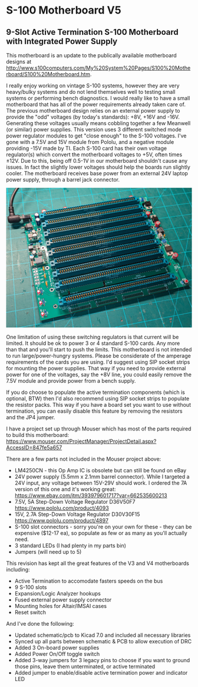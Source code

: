 # S-100 Motherboard V5
## 9-Slot Active Termination S-100 Motherboard with Integrated Power Supply

This motherboard is an update to the publically available motherboard designs at http://www.s100computers.com/My%20System%20Pages/S100%20Motherboard/S100%20Motherboard.htm.

I really enjoy working on vintage S-100 systems, however they are very heavy/bulky systems and do not lend themselves well to testing small systems or performing bench diagnostics. I would really like to have a small motherboard that has all of the power requirements already taken care of. The previous motherboard design relies on an external power supply to provide the "odd" voltages (by today's standards): +8V, +16V and -16V. Generating these voltages usually means cobbling together a few Meanwell (or similar) power supplies. This version uses 3 different switched mode power regulator modules to get "close enough" to the S-100 voltages. I've gone with a 7.5V and 15V module from Pololu, and a negative module providing -15V made by TI. Each S-100 card has their own voltage regulator(s) which convert the motherboard voltages to +5V, often times ±12V. Due to this, being off 0.5-1V in our motherboard shouldn't cause any issues. In fact the slightly lower voltages should help the boards run slightly cooler. The motherboard receives base power from an external 24V laptop power supply, through a barrel jack connector.

![S-100 Motherboard V5](https://github.com/nullvalue0/S100MotherboardV5/blob/main/S100MotherboardV5.jpg?raw=true)

One limitation of using these switching regulators is that current will be limited. It should be ok to power 3 or 4 standard S-100 cards. Any more than that and you'll start to push the limits. This motherboard is not intended to run large/power-hungry systems. Please be considerate of the amperage requirements of the cards you are using. I'd suggest using SIP socket strips for mounting the power supplies. That way if you need to provide external power for one of the voltages, say the +8V line, you could easily remove the 7.5V module and provide power from a bench supply.

If you do choose to populate the active termination components (which is optional, BTW) then I'd also recommend using SIP socket strips to populate the resistor packs. This way if you have a board set you want to use without termination, you can easily disable this feature by removing the resistors and the JP4 jumper.

I have a project set up through Mouser which has most of the parts required to build this motherboard: https://www.mouser.com/ProjectManager/ProjectDetail.aspx?AccessID=847fe5a657

There are a few parts not included in the Mouser project above:
- LM4250CN - this Op Amp IC is obsolete but can still be found on eBay
- 24V power supply (5.5mm x 2.1mm barrel connector). While I targeted a 24V input, any voltage between 15V-29V should work. I ordered the 7A version of this one and it's working great: https://www.ebay.com/itm/393979601717?var=662535600213
- 7.5V, 5A Step-Down Voltage Regulator D36V50F7 https://www.pololu.com/product/4093
- 15V, 2.7A Step-Down Voltage Regulator D30V30F15 https://www.pololu.com/product/4897
- S-100 slot connectors - sorry you're on your own for these - they can be expensive ($12-17 ea), so populate as few or as many as you'll actually need.
- 3 standard LEDs (I had plenty in my parts bin)
- Jumpers (will need up to 5)

This revision has kept all the great features of the V3 and V4 motherboards including:
- Active Termination to accomodate fasters speeds on the bus
- 9 S-100 slots
- Expansion/Logic Analyzer hookups
- Fused external power supply connector
- Mounting holes for Altair/IMSAI cases
- Reset switch

And I've done the following:
- Updated schematic/pcb to Kicad 7.0 and included all necessary libraries
- Synced up all parts between schematic & PCB to allow execution of DRC
- Added 3 On-board power supplies
- Added Power On/Off toggle switch
- Added 3-way jumpers for 3 legacy pins to choose if you want to ground those pins, leave them unterminated, or active terminated
- Added jumper to enable/disable active termination power and indicator LED
